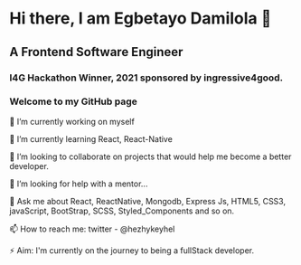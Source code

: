 <h1>Hi there, I am Egbetayo Damilola 👋</h1>
<h2>A Frontend Software Engineer</h2>
<h3>I4G Hackathon Winner, 2021 sponsored by ingressive4good.</h3>
<h3>Welcome to my GitHub page</h3>

<p>🔭 I’m currently working on myself</p>
<p>🌱 I’m currently learning React, React-Native</p>
<p>👯 I’m looking to collaborate on projects that would help me become a better developer.</p>
<p>🤔 I’m looking for help with a mentor...</p>
<p>💬 Ask me about React, ReactNative, Mongodb, Express Js, HTML5, CSS3, javaScript, BootStrap, SCSS, Styled_Components and so on.<p/>
<p>📫 How to reach me: twitter - @hezhykeyhel</p>
<p>⚡ Aim: I'm currently on the journey to being a fullStack developer.</p>
